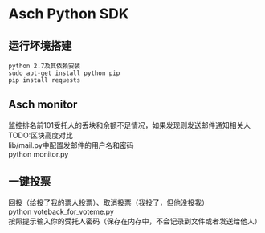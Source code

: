 # Asch Python SDK
## 运行坏境搭建

```
python 2.7及其依赖安装
sudo apt-get install python pip
pip install requests
```

## Asch monitor
监控排名前101受托人的丢块和余额不足情况，如果发现则发送邮件通知相关人  
TODO:区块高度对比  
lib/mail.py中配置发邮件的用户名和密码  
python monitor.py  


## 一键投票
回投（给投了我的票人投票）、取消投票（我投了，但他没投我）  
python voteback_for_voteme.py  
按照提示输入你的受托人密码（保存在内存中，不会记录到文件或者发送给他人）  
